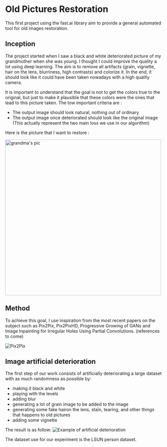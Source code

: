 # Old Pictures Restoration
This first project using the fast.ai library aim to provide a general automated tool for old images restoration.

## Inception
The project started when I saw a black and white deteriorated picture of my grandmother when she was young.
I thought I could improve the quality a lot using deep learning.
The aim is to remove all artifacts (grain, vignette, hair on the lens, blurriness, high contrasts) and colorize it. In the end, it should look like it could have been taken nowadays with a high quality camera.

It is important to understand that the goal is not to get the colors true to the original, but just to make it plausible that these colors were the ones that lead to this picture taken.
The tow important criteria are :
- The output image should look natural, nothing out of ordinary
- The output image once deteriorated should look like the original image
(This actually represent the two main loss we use in our algorithm)

Here is the picture that I want to restore :

<img src="https://github.com/rdestenay/oldpicsrestoration/blob/master/grandma.jpg" alt="grandma's pic" height="500"/>



## Method
To achieve this goal, I use inspiration from the most recent papers on the subject such as Pix2Pix, Pix2PixHD, Progressive Growing of GANs and Image Inpainting for Irregular Holes Using Partial Convolutions.
(references to come)

![Pix2Pix](https://phillipi.github.io/pix2pix/images/teaser_v3.jpg)

## Image artificial deterioration
The first step of our work consists of artificially deteriorating a large dataset with as much randomness as possible by:
- making it black and white
- playing with the levels
- adding blur
- generating a lot of grain image to be added to the image
- generating some fake hairon the lens, stain, tearing, and other things that happens to old pictures
- adding some vignette

The result is as follow:
![Example of artificial deterioration](https://github.com/rdestenay/oldpicsrestoration/blob/master/deterioration.png)

The dataset use for our experiment is the LSUN person dataset.
